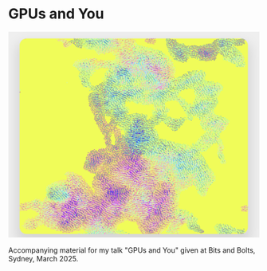 # GPUs and You

![Hero Image](hero.png?raw=true "GPUs and You")

Accompanying material for my talk "GPUs and You" given at Bits and Bolts, Sydney, March 2025.
